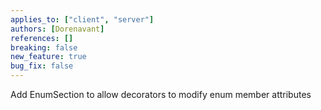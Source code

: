 ```yaml
---
applies_to: ["client", "server"]
authors: [Dorenavant]
references: []
breaking: false
new_feature: true
bug_fix: false
---
```


Add EnumSection to allow decorators to modify enum member attributes
